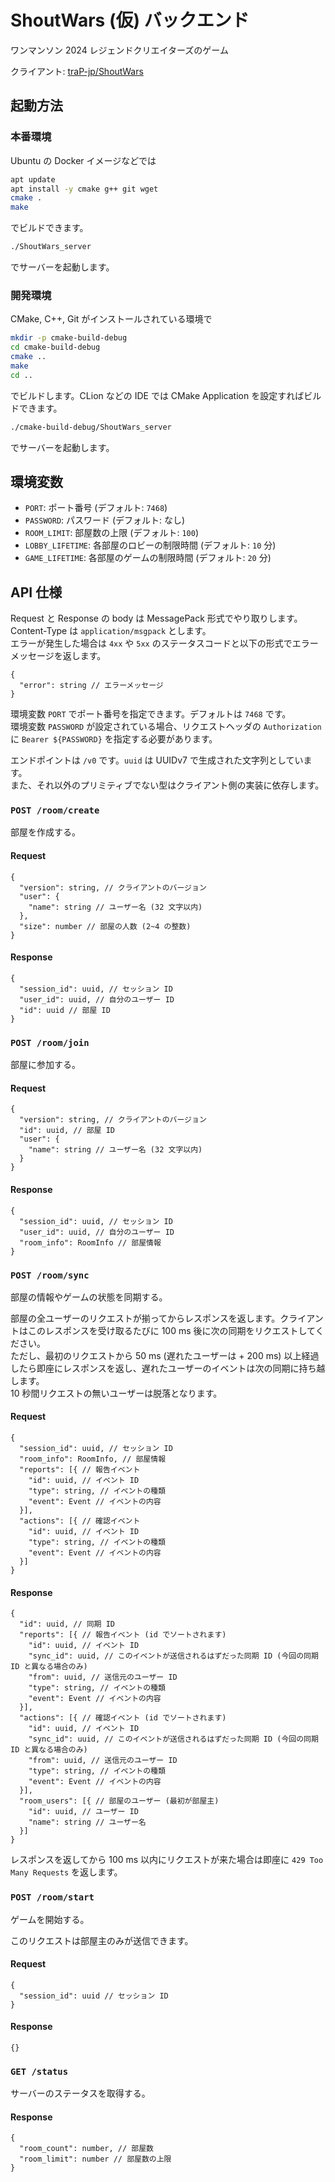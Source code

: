 # ShoutWars (仮) バックエンド

ワンマンソン 2024 レジェンドクリエイターズのゲーム

クライアント: [traP-jp/ShoutWars](https://github.com/traP-jp/ShoutWars)

## 起動方法

### 本番環境

Ubuntu の Docker イメージなどでは

```sh
apt update
apt install -y cmake g++ git wget
cmake .
make
```

でビルドできます。

```sh
./ShoutWars_server
```

でサーバーを起動します。

### 開発環境

CMake, C++, Git がインストールされている環境で

```sh
mkdir -p cmake-build-debug
cd cmake-build-debug
cmake ..
make
cd ..
```

でビルドします。CLion などの IDE では CMake Application を設定すればビルドできます。

```sh
./cmake-build-debug/ShoutWars_server
```

でサーバーを起動します。

## 環境変数

- `PORT`: ポート番号 (デフォルト: `7468`)
- `PASSWORD`: パスワード (デフォルト: なし)
- `ROOM_LIMIT`: 部屋数の上限 (デフォルト: `100`)
- `LOBBY_LIFETIME`: 各部屋のロビーの制限時間 (デフォルト: `10` 分)
- `GAME_LIFETIME`: 各部屋のゲームの制限時間 (デフォルト: `20` 分)

## API 仕様

Request と Response の body は MessagePack 形式でやり取りします。  
Content-Type は `application/msgpack` とします。  
エラーが発生した場合は `4xx` や `5xx` のステータスコードと以下の形式でエラーメッセージを返します。

```msgpack
{
  "error": string // エラーメッセージ
}
```

環境変数 `PORT` でポート番号を指定できます。デフォルトは `7468` です。  
環境変数 `PASSWORD` が設定されている場合、リクエストヘッダの `Authorization` に `Bearer ${PASSWORD}` を指定する必要があります。

エンドポイントは `/v0` です。`uuid` は UUIDv7 で生成された文字列としています。  
また、それ以外のプリミティブでない型はクライアント側の実装に依存します。

### `POST /room/create`

部屋を作成する。

#### Request

```msgpack
{
  "version": string, // クライアントのバージョン
  "user": {
    "name": string // ユーザー名 (32 文字以内)
  },
  "size": number // 部屋の人数 (2~4 の整数)
}
```

#### Response

```msgpack
{
  "session_id": uuid, // セッション ID
  "user_id": uuid, // 自分のユーザー ID
  "id": uuid // 部屋 ID
}
```

### `POST /room/join`

部屋に参加する。

#### Request

```msgpack
{
  "version": string, // クライアントのバージョン
  "id": uuid, // 部屋 ID
  "user": {
    "name": string // ユーザー名 (32 文字以内)
  }
}
```

#### Response

```msgpack
{
  "session_id": uuid, // セッション ID
  "user_id": uuid, // 自分のユーザー ID
  "room_info": RoomInfo // 部屋情報
}
```

### `POST /room/sync`

部屋の情報やゲームの状態を同期する。

部屋の全ユーザーのリクエストが揃ってからレスポンスを返します。クライアントはこのレスポンスを受け取るたびに 100 ms 後に次の同期をリクエストしてください。  
ただし、最初のリクエストから 50 ms (遅れたユーザーは + 200 ms) 以上経過したら即座にレスポンスを返し、遅れたユーザーのイベントは次の同期に持ち越します。  
10 秒間リクエストの無いユーザーは脱落となります。

#### Request

```msgpack
{
  "session_id": uuid, // セッション ID
  "room_info": RoomInfo, // 部屋情報
  "reports": [{ // 報告イベント
    "id": uuid, // イベント ID
    "type": string, // イベントの種類
    "event": Event // イベントの内容
  }],
  "actions": [{ // 確認イベント
    "id": uuid, // イベント ID
    "type": string, // イベントの種類
    "event": Event // イベントの内容
  }]
}
```

#### Response

```msgpack
{
  "id": uuid, // 同期 ID
  "reports": [{ // 報告イベント (id でソートされます)
    "id": uuid, // イベント ID
    "sync_id": uuid, // このイベントが送信されるはずだった同期 ID (今回の同期 ID と異なる場合のみ)
    "from": uuid, // 送信元のユーザー ID
    "type": string, // イベントの種類
    "event": Event // イベントの内容
  }],
  "actions": [{ // 確認イベント (id でソートされます)
    "id": uuid, // イベント ID
    "sync_id": uuid, // このイベントが送信されるはずだった同期 ID (今回の同期 ID と異なる場合のみ)
    "from": uuid, // 送信元のユーザー ID
    "type": string, // イベントの種類
    "event": Event // イベントの内容
  }],
  "room_users": [{ // 部屋のユーザー (最初が部屋主)
    "id": uuid, // ユーザー ID
    "name": string // ユーザー名
  }]
}
```

レスポンスを返してから 100 ms 以内にリクエストが来た場合は即座に `429 Too Many Requests` を返します。

### `POST /room/start`

ゲームを開始する。

このリクエストは部屋主のみが送信できます。

#### Request

```msgpack
{
  "session_id": uuid // セッション ID
}
```

#### Response

```msgpack
{}
```

### `GET /status`

サーバーのステータスを取得する。

#### Response

```msgpack
{
  "room_count": number, // 部屋数
  "room_limit": number // 部屋数の上限
}
```
